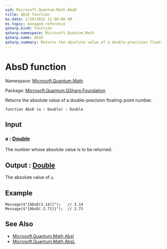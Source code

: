 ```yaml
---
uid: Microsoft.Quantum.Math.AbsD
title: AbsD function
ms.date: 2/19/2022 12:00:00 AM
ms.topic: managed-reference
qsharp.kind: function
qsharp.namespace: Microsoft.Quantum.Math
qsharp.name: AbsD
qsharp.summary: Returns the absolute value of a double-precision floating-point number.
---
```


# AbsD function

Namespace: [Microsoft.Quantum.Math](xref:Microsoft.Quantum.Math)

Package: [Microsoft.Quantum.QSharp.Foundation](https://nuget.org/packages/Microsoft.Quantum.QSharp.Foundation)


Returns the absolute value of a double-precision floating-point number.

```qsharp
function AbsD (a : Double) : Double
```


## Input

### a : [Double](xref:microsoft.quantum.qsharp.valueliterals#double-literals)

The number whose absolute value is to be returned.



## Output : [Double](xref:microsoft.quantum.qsharp.valueliterals#double-literals)

The absolute value of `a`.

## Example

```qsharpMessage($"{AbsD(3.14)}");   // 3.14Message($"{AbsD(-2.71)}");  // 2.71```

## See Also

- [Microsoft.Quantum.Math.AbsI](xref:Microsoft.Quantum.Math.AbsI)
- [Microsoft.Quantum.Math.AbsL](xref:Microsoft.Quantum.Math.AbsL)